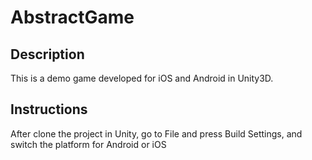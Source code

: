 # AbstractGame

## Description
This is a demo game developed for iOS and Android in Unity3D.

## Instructions
After clone the project in Unity, go to File and press Build Settings, and switch the platform for Android or iOS
